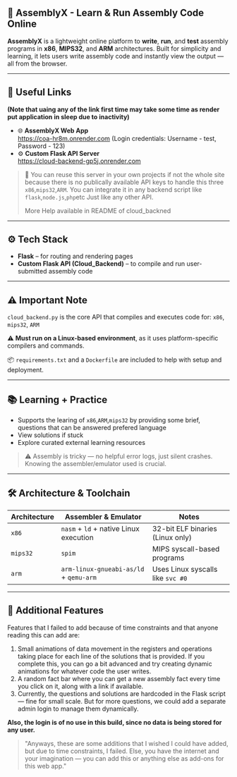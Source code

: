 ## 🚀 AssemblyX - Learn & Run Assembly Code Online

**AssemblyX** is a lightweight online platform to **write**, **run**, and **test** assembly programs in **x86**, **MIPS32**, and **ARM** architectures. Built for simplicity and learning, it lets users write assembly code and instantly view the output — all from the browser.

---

## 🔗 Useful Links
 **(Note that uaing any of the link first time may take some time as render put application in sleep due to inactivity)**
- 🌐 **AssemblyX Web App**  
  https://coa-hr8m.onrender.com  (Login credentials: Username - test, Password - 123)
- ⚙️ **Custom Flask API Server**  
  https://cloud-backend-gp5j.onrender.com

> 📌 You can reuse this server in your own projects if not the whole site because there is no publically available API keys to handle this three `x86`,`mips32`,`ARM`.
> You can integrate it in any backend script like `flask`,`node.js`,`php`etc  Just like any other API.
> 
> More Help available in README of cloud_backned
---

## ⚙️ Tech Stack

- **Flask** – for routing and rendering pages
- **Custom Flask API (Cloud_Backend)** – to compile and run user-submitted assembly code

---

## ⚠️ Important Note

`cloud_backend.py` is the core API that compiles and executes code for:
 `x86`,
 `mips32`,
 `ARM`

⚠️ **Must run on a Linux-based environment**, as it uses platform-specific compilers and commands.

📦 `requirements.txt` and a `Dockerfile` are included to help with setup and deployment.

---

## 📚 Learning + Practice

- Supports the learing of `x86`,`ARM`,`mips32` by providing some brief, questions that can be answered prefered language
- View solutions if stuck
- Explore curated external learning resources

> ⚠️ Assembly is tricky — no helpful error logs, just silent crashes. Knowing the assembler/emulator used is crucial.

---

## 🛠️ Architecture & Toolchain

| Architecture | Assembler & Emulator                   | Notes                              |
|--------------|----------------------------------------|------------------------------------|
| `x86`        | `nasm` + `ld` + native Linux execution | 32-bit ELF binaries (Linux only)   |
| `mips32`     | `spim`                                 | MIPS syscall-based programs        |
| `arm`        | `arm-linux-gnueabi-as/ld` + `qemu-arm` | Uses Linux syscalls like `svc #0`  |

---

## 🔧 Additional Features

Features that I failed to add because of time constraints and that anyone reading this can add are:

1. Small animations of data movement in the registers and operations taking place for each line of the solutions that is provided. If you complete this, you can go a bit advanced and try creating dynamic animations for whatever code the user writes.  
2. A random fact bar where you can get a new assembly fact every time you click on it, along with a link if available.  
3. Currently, the questions and solutions are hardcoded in the Flask script — fine for small scale. But for more questions, we could add a separate admin login to manage them dynamically.  

**Also, the login is of no use in this build, since no data is being stored for any user.**

> "Anyways, these are some additions that I wished I could have added, but due to time constraints, I failed. Else, you have the internet and your imagination — you can add this or anything else as add-ons for this web app."
